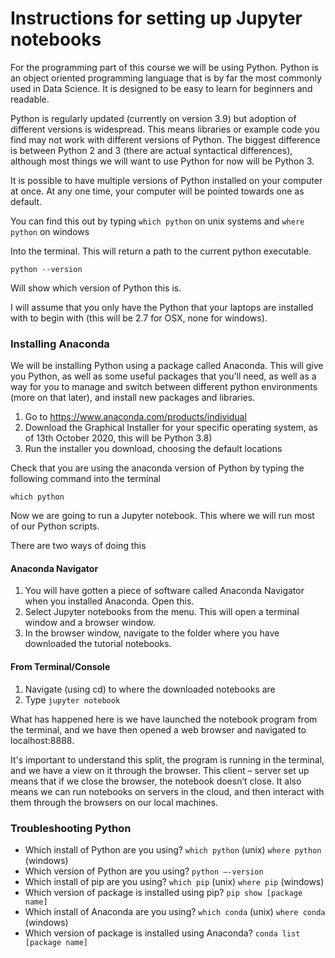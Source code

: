 # Instructions for setting up Jupyter notebooks 

For the programming part of this course we will be using Python. Python is an object oriented programming language that is by far the most commonly used in Data Science. It is designed to be easy to learn for beginners and readable.

Python is regularly updated (currently on version 3.9) but adoption of different versions is widespread. This means libraries or example code you find may not work with different versions of Python. The biggest difference is between Python 2 and 3 (there are actual syntactical differences), although most things we will want to use Python for now will be Python 3. 

It is possible to have multiple versions of Python installed on your computer at once. At any one time, your computer will be pointed towards one as default. 

You can find this out by typing `which python` on unix systems and ```where python``` on windows

Into the terminal. This will return a path to the current python executable. 

`python --version`

Will show which version of Python this is. 

I will assume that you only have the Python that your laptops are installed with to begin with (this will be 2.7 for OSX, none for windows). 

### Installing Anaconda

We will be installing Python using a package called Anaconda. This will give you Python, as well as some useful packages that you’ll need, as well as a way for you to manage and switch between different python environments (more on that later), and install new packages and libraries. 

1. Go to https://www.anaconda.com/products/individual
2. Download the Graphical Installer for your specific operating system, as of 13th October 2020, this will be Python 3.8) 
3. Run the installer you download, choosing the default locations

Check that you are using the anaconda version of Python by typing the following command into the terminal

`which python`

Now we are going to run a Jupyter notebook. This where we will run most of our Python scripts. 

There are two ways of doing this 

#### Anaconda Navigator 
1. You will have gotten a piece of software called Anaconda Navigator when you installed Anaconda. Open this.
2. Select Jupyter notebooks from the menu. This will open a terminal window and a browser window. 
3. In the browser window, navigate to the folder where you have downloaded the tutorial notebooks.

#### From Terminal/Console 
1. Navigate (using cd) to where the downloaded notebooks are
2. Type `jupyter notebook`

What has happened here is we have launched the notebook program from the terminal, and we have then opened a web browser and navigated to localhost:8888.  

It's important to understand this split, the program is running in the terminal, and we have a view on it through the browser. This client – server set up means that if we close the browser, the notebook doesn’t close. It also means we can run notebooks on servers in the cloud, and then interact with them through the browsers on our local machines.  

### Troubleshooting Python 

- Which install of Python are you using? `which python` (unix) `where python` (windows)
- Which version of Python are you using? `python —-version`
- Which install of pip are you using? `which pip` (unix) `where pip` (windows)
- Which version of package is installed using pip? `pip show [package name]`
- Which install of Anaconda are you using? `which conda` (unix) `where conda` (windows)
- Which version of package is installed using Anaconda? `conda list [package name]`

